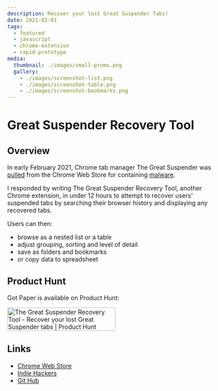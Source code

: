 ```yaml
---
description: Recover your lost Great Suspender Tabs!
date: 2021-02-01
tags:
  - featured
  - javascript
  - chrome-extension
  - rapid-prototype
media:
  thumbnail: ./images/small-promo.png
  gallery:
    - ./images/screenshot-list.png
    - ./images/screenshot-table.png
    - ./images/screenshot-bookmarks.png
---
```


# Great Suspender Recovery Tool

## Overview

In early February 2021, Chrome tab manager The Great Suspender was [pulled](https://www.theverge.com/2021/2/4/22266798/chrome-blocks-the-great-suspender-disabled-malware-tab-recovery) from the Chrome Web Store for containing [malware](https://github.com/greatsuspender/thegreatsuspender/issues/1263).

I responded by writing The Great Suspender Recovery Tool, another Chrome extension, in under 12 hours to attempt to recover users' suspended tabs by searching their browser history and displaying any recovered tabs.

Users can then:

- browse as a nested list or a table
- adjust grouping, sorting and level of detail
- save as folders and bookmarks
- or copy data to spreadsheet

## Product Hunt

Got Paper is available on Product Hunt:

<a href="https://www.producthunt.com/posts/the-great-suspender-recovery-tool?utm_source=badge-featured&utm_medium=badge&utm_souce=badge-the-great-suspender-recovery-tool" target="_blank"><img src="https://api.producthunt.com/widgets/embed-image/v1/featured.svg?post_id=283498" alt="The Great Suspender Recovery Tool - Recover your lost Great Suspender tabs | Product Hunt" style="width: 250px; height: 54px;" width="250" height="54" /></a>


## Links

- [Chrome Web Store](https://chrome.google.com/webstore/detail/the-great-suspender-recov/ainlmpkfinfbbgdpimmldfdgpenmclmk)
- [Indie Hackers](https://www.indiehackers.com/product/the-great-suspender-recovery-tool)
- [Git Hub](https://github.com/davestewart/great-suspender-recovery-tool)
